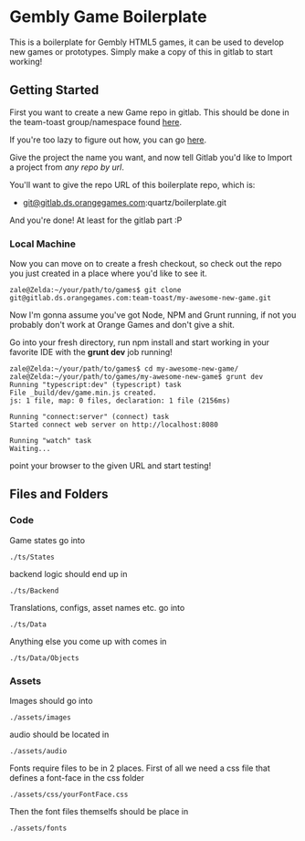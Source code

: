 Gembly Game Boilerplate
=======================

This is a boilerplate for Gembly HTML5 games, it can be used to develop new games or prototypes. Simply make a copy of this in gitlab to start working!

Getting Started
---------------

First you want to create a new Game repo in gitlab. This should be done in the team-toast group/namespace found [here](https://gitlab.ds.orangegames.com/team-toast/).

If you're too lazy to figure out how, you can go [here](https://gitlab.ds.orangegames.com/projects/new?namespace_id=15#).

Give the project the name you want, and now tell Gitlab you'd like to Import a project from *any repo by url*.

You'll want to give the repo URL of this boilerplate repo, which is:
* git@gitlab.ds.orangegames.com:quartz/boilerplate.git

And you're done! At least for the gitlab part :P

### Local Machine

Now you can move on to create a fresh checkout, so check out the repo you just created in a place where you'd like to see it.
```
zale@Zelda:~/your/path/to/games$ git clone git@gitlab.ds.orangegames.com:team-toast/my-awesome-new-game.git
```

Now I'm gonna assume you've got Node, NPM and Grunt running, if not you probably don't work at Orange Games and don't give a shit.

Go into your fresh directory, run npm install and start working in your favorite IDE with the **grunt dev** job running!

```
zale@Zelda:~/your/path/to/games$ cd my-awesome-new-game/
zale@Zelda:~/your/path/to/games/my-awesome-new-game$ grunt dev
Running "typescript:dev" (typescript) task
File _build/dev/game.min.js created.
js: 1 file, map: 0 files, declaration: 1 file (2156ms)

Running "connect:server" (connect) task
Started connect web server on http://localhost:8080

Running "watch" task
Waiting...

```

point your browser to the given URL and start testing!

Files and Folders
-----------------

### Code

Game states go into

```
./ts/States
```

backend logic should end up in
```
./ts/Backend
```

Translations, configs, asset names etc. go into
```
./ts/Data
```

Anything else you come up with comes in
```
./ts/Data/Objects
```

### Assets
Images should go into
```
./assets/images
```

audio should be located in
```
./assets/audio
```

Fonts require files to be in 2 places. 
First of all we need a css file that defines a font-face in the css folder
```
./assets/css/yourFontFace.css
```

Then the font files themselfs should be place in
```
./assets/fonts
```
